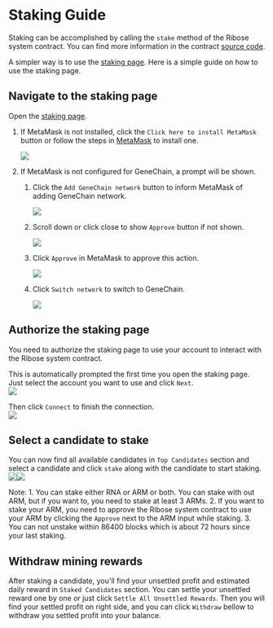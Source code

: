 # Staking Guide

Staking can be accomplished by calling the `stake` method of the Ribose system contract. You can find more information in the contract [source code](https://github.com/genechain-io/system-contract/blob/master/contracts/Ribose.sol).

A simpler way is to use the [staking page](https://staking.genechain.io). Here is a simple guide on how to use the staking page.

## Navigate to the staking page

Open the [staking page](https://staking.genechain.io).

1. If MetaMask is not installed, click the `Click here to install MetaMask` button or follow the steps in [MetaMask](metamask.md) to install one.  

    ![](https://raw.githubusercontent.com/wiki/genechain-io/geneth/assets/staking-install-metamask.png)

2. If MetaMask is not configured for GeneChain, a prompt will be shown. 
   1. Click the `Add GeneChain network` button to inform MetaMask of adding GeneChain network.  

      ![](https://raw.githubusercontent.com/wiki/genechain-io/geneth/assets/staking-add-network.png)

   2. Scroll down or click close to show `Approve` button if not shown.  

      ![](https://raw.githubusercontent.com/wiki/genechain-io/geneth/assets/staking-add-network-approve1.png)

   3. Click `Approve` in MetaMask to approve this action.  

      ![](https://raw.githubusercontent.com/wiki/genechain-io/geneth/assets/staking-add-network-approve2.png)

   4. Click `Switch network` to switch to GeneChain.  

      ![](https://raw.githubusercontent.com/wiki/genechain-io/geneth/assets/staking-switch-network.png)

## Authorize the staking page

You need to authorize the staking page to use your account to interact with the Ribose system contract.

This is automatically prompted the first time you open the staking page. Just select the account you want to use and click `Next`.  
![](https://raw.githubusercontent.com/wiki/genechain-io/geneth/assets/staking-select-account.png)

Then click `Connect` to finish the connection.  
![](https://raw.githubusercontent.com/wiki/genechain-io/geneth/assets/staking-connect.png)

## Select a candidate to stake

You can now find all available candidates in `Top Candidates` section and select a candidate and click `stake` along with the candidate to start staking.  
![](https://raw.githubusercontent.com/wiki/genechain-io/geneth/assets/staking-candidates.png)![](https://raw.githubusercontent.com/wiki/genechain-io/geneth/assets/staking-stake.png)

Note: 1. You can stake either RNA or ARM or both. You can stake with out ARM, but if you want to, you need to stake at least 3 ARMs. 2. If you want to stake your ARM, you need to approve the Ribose system contract to use your ARM by clicking the `Approve` next to the ARM input while staking. 3. You can not unstake within 86400 blocks which is about 72 hours since your last staking.

## Withdraw mining rewards

After staking a candidate, you'll find your unsettled profit and estimated daily reward in `Staked Candidates` section. You can settle your unsettled reward one by one or just click `Settle All Unsettled Rewards`. Then you will find your settled profit on right side, and you can click `Withdraw` bellow to withdraw you settled profit into your balance.

